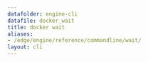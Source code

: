 ```yaml
---
datafolder: engine-cli
datafile: docker_wait
title: docker wait
aliases:
- /edge/engine/reference/commandline/wait/
layout: cli
---
```


<!--
This page is automatically generated from Docker's source code. If you want to
suggest a change to the text that appears here, open a ticket or pull request
in the source repository on GitHub:

https://github.com/docker/cli
-->